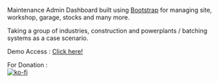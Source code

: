 Maintenance Admin Dashboard built using <a href="https://github.com/twbs/bootstrap">Bootstrap</a> for managing site, workshop, garage, stocks and many more. 

Taking a group of industries, construction and powerplants / batching systems as a case scenario.

Demo Access : <a href="http://windowsgeekpro.in/modular_system/maintenanceadmin/dashboard.html">Click here!</a>

For Donation : <br>
[![ko-fi](https://www.ko-fi.com/img/githubbutton_sm.svg)](https://ko-fi.com/ashumeow)
